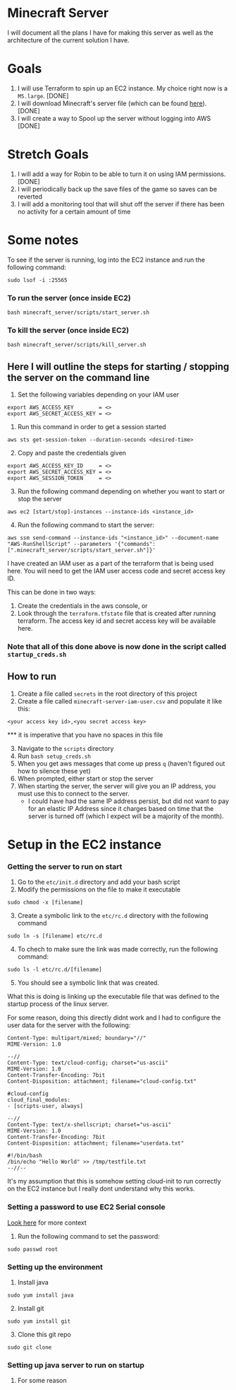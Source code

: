 # Minecraft Server
I will document all the plans I have for making this server as well as the architecture of the current solution I have.

Goals
==
1. I will use Terraform to spin up an EC2 instance. My choice right now is a `M5.large`. [DONE]
2. I will download Minecraft's server file (which can be found [here](https://www.minecraft.net/en-us/download/server)). [DONE]
3. I will create a way to Spool up the server without logging into AWS [DONE]

Stretch Goals
==
1. I will add a way for Robin to be able to turn it on using IAM permissions. [DONE]
2. I will periodically back up the save files of the game so saves can be reverted
3. I will add a monitoring tool that will shut off the server if there has been no activity for a certain amount of time

Some notes
==
To see if the server is running, log into the EC2 instance and run the following command:
```
sudo lsof -i :25565
```

### To run the server (once inside EC2)
```
bash minecraft_server/scripts/start_server.sh
```

### To kill the server (once inside EC2)
```
bash minecraft_server/scripts/kill_server.sh
```

Here I will outline the steps for starting / stopping the server on the command line
--
1. Set the following variables depending on your IAM user
```
export AWS_ACCESS_KEY        = <>
export AWS_SECRET_ACCESS_KEY = <>
```
1. Run this command in order to get a session started
```
aws sts get-session-token --duration-seconds <desired-time>
```
2. Copy and paste the credentials given
```
export AWS_ACCESS_KEY_ID     = <>
export AWS_SECRET_ACCESS_KEY = <>
export AWS_SESSION_TOKEN     = <>
```
3. Run the following command depending on whether you want to start or stop the server
```
aws ec2 [start/stop]-instances --instance-ids <instance_id>
```
4. Run the following command to start the server:
```
aws ssm send-command --instance-ids "<instance_id>" --document-name "AWS-RunShellScript" --parameters '{"commands":[".minecraft_server/scripts/start_server.sh"]}'
```

I have created an IAM user as a part of the terraform that is being used here. You will need to get the IAM user access code and secret access key ID.

This can be done in two ways:
1. Create the credentials in the aws console, or
2. Look through the `terraform.tfstate` file that is created after running terraform. The access key id and secret access key will be available here.

### Note that all of this done above is now done in the script called `startup_creds.sh` 
How to run
--
1. Create a file called `secrets` in the root directory of this project
2. Create a file called `minecraft-server-iam-user.csv` and populate it like this:
```csv
<your access key id>,<you secret access key>
```
*** it is imperative that you have no spaces in this file

3. Navigate to the `scripts` directory
4. Run `bash setup_creds.sh` 
5. When you get aws messages that come up press `q` (haven't figured out how to silence these yet)
6. When prompted, either start or stop the server
7. When starting the server, the server will give you an IP address, you must use this to connect to the server.
   - I could have had the same IP address persist, but did not want to pay for an elastic IP Address since it charges based on time that the server is turned off (which I expect will be a majority of the month).


Setup in the EC2 instance
==
### Getting the server to run on start
1. Go to the `etc/init.d` directory and add your bash script 
2. Modify the permissions on the file to make it executable 

`sudo chmod -x [filename]`

3. Create a symbolic link to the `etc/rc.d` directory with the following command 

`sudo ln -s [filename] etc/rc.d`

4. To chech to make sure the link was made correctly, run the following command:

`sudo ls -l etc/rc.d/[filename]`

5. You should see a symbolic link that was created.

What this is doing is linking up the executable file that was defined to the startup process of the linux server.

For some reason, doing this directly didnt work and I had to configure the user data for the server with the following:
```
Content-Type: multipart/mixed; boundary="//"
MIME-Version: 1.0

--//
Content-Type: text/cloud-config; charset="us-ascii"
MIME-Version: 1.0
Content-Transfer-Encoding: 7bit
Content-Disposition: attachment; filename="cloud-config.txt"

#cloud-config
cloud_final_modules:
- [scripts-user, always]

--//
Content-Type: text/x-shellscript; charset="us-ascii"
MIME-Version: 1.0
Content-Transfer-Encoding: 7bit
Content-Disposition: attachment; filename="userdata.txt"

#!/bin/bash
/bin/echo "Hello World" >> /tmp/testfile.txt
--//--
```

It's my assumption that this is somehow setting cloud-init to run correctly on the EC2 instance but I really dont understand why this works.


### Setting a password to use EC2 Serial console
[Look here](https://docs.aws.amazon.com/AWSEC2/latest/UserGuide/configure-access-to-serial-console.html#set-user-password) for more context

1. Run the following command to set the password:

`sudo passwd root`

### Setting up the environment
1. Install java 

`sudo yum install java`

2. Install git

`sudo yum install git`

3. Clone this git repo 

`sudo git clone `

### Setting up java server to run on startup 
1. For some reason